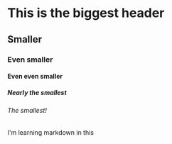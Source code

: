 # This is the biggest header
## Smaller
### Even smaller
#### Even even smaller
##### Nearly the smallest
###### The smallest! 

I'm learning markdown in this 
